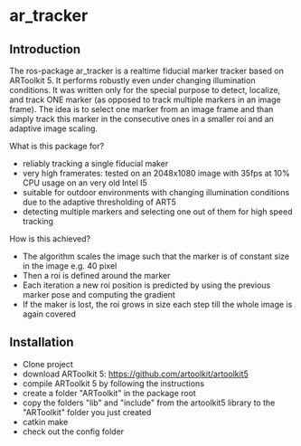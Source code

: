 # ar_tracker

## Introduction

The ros-package ar_tracker is a realtime fiducial marker tracker based on ARToolkit 5. It performs robustly even
 under changing illumination conditions. It was written only for the special purpose to
 detect, localize, and track ONE marker (as opposed to track multiple markers in an image frame). The idea
 is to select one marker from an image frame and than simply track this marker in the consecutive ones in a smaller roi 
 and an adaptive image scaling.
  

What is this package for?
- reliably tracking a single fiducial maker
- very high framerates: tested on an 2048x1080 image with 35fps at 10% CPU usage on an very old Intel I5
- suitable for outdoor environments with changing illumination conditions due to the adaptive thresholding of ART5
- detecting multiple markers and selecting one out of them for high speed tracking

How is this achieved?
- The algorithm scales the image such that the marker is of constant size in the image e.g. 40 pixel
- Then a roi is defined around the marker
- Each iteration a new roi position is predicted by using the previous marker pose and computing the gradient
- If the maker is lost, the roi grows in size each step till the whole image is again covered

## Installation

- Clone project 
- download ARToolkit 5: https://github.com/artoolkit/artoolkit5
- compile ARToolkit 5 by following the instructions
- create a folder "ARToolkit" in the package root
- copy the folders "lib" and "include" from the artoolkit5 library to the "ARToolkit" folder you just created
- catkin make
- check out the config folder
